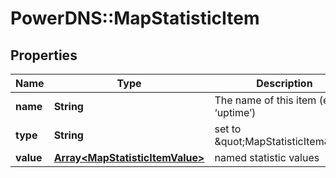 # PowerDNS::MapStatisticItem

## Properties
Name | Type | Description | Notes
------------ | ------------- | ------------- | -------------
**name** | **String** | The name of this item (e.g. ‘uptime’) | [optional] 
**type** | **String** | set to \&quot;MapStatisticItem\&quot; | [optional] 
**value** | [**Array&lt;MapStatisticItemValue&gt;**](MapStatisticItemValue.md) | named statistic values | [optional] 


